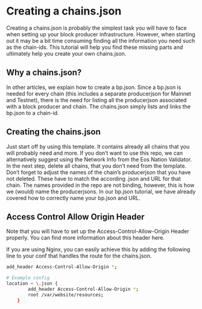 # Creating a chains.json

Creating a chains.json is probably the simplest task you will have to face when setting up your block producer infrastructure. However, when starting out it may be a bit time consuming finding all the information you need such as the chain-ids. This tutorial will help you find these missing parts and ultimately help you create your own chains.json.

## Why a chains.json?

In other articles, we explain how to create a bp.json. Since a bp.json is needed for every chain (this includes a separate producerjson for Mainnet and Testnet), there is the need for listing all the producerjson associated with a block producer and chain. The chains.json simply lists and links the bp.json to a chain-id.

## Creating the chains.json

Just start off by using this template. It contains already all chains that you will probably need and more. If you don’t want to use this repo, we can alternatively suggest using the Network Info from the Eos Nation Validator.
In the next step, delete all chains, that you don’t need from the template. Don’t forget to adjust the names of the chain’s producerjson that you have not deleted. These have to match the according .json and URL for that chain. The names provided in the repo are not binding, however, this is how we (would) name the producerjsons. In our bp.json tutorial, we have already covered how to correctly name your bp.json and URL.

## Access Control Allow Origin Header

Note that you will have to set up the Access-Control-Allow-Origin Header properly. You can find more information about this header here.

If you are using Nginx, you can easily achieve this by adding the following line to your conf that handles the route for the chains.json.

```bash
add_header Access-Control-Allow-Origin *;
```

```bash
# Example config    
location ~ \.json {
        add_header Access-Control-Allow-Origin *;
        root /var/website/resources;
    }
```
